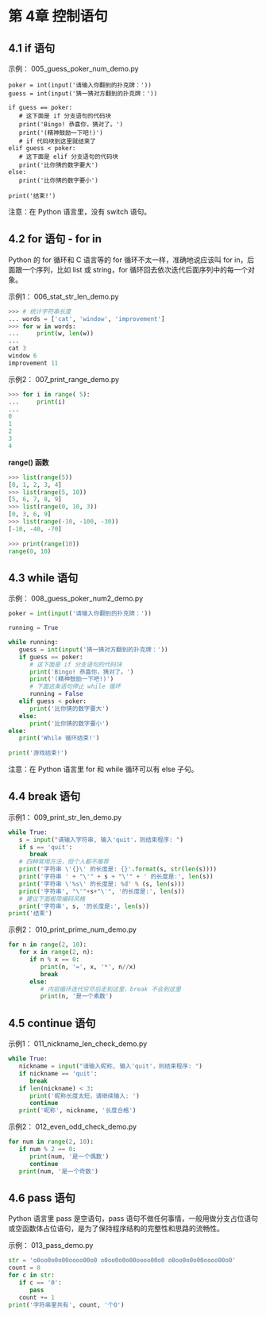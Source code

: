 # 第 4章	 控制语句

## 4.1 if 语句

示例： 005_guess_poker_num_demo.py

```pyton
poker = int(input('请输入你翻到的扑克牌：'))  
guess = int(input('猜一猜对方翻到的扑克牌：'))   

if guess == poker:   
   # 这下面是 if 分支语句的代码块      
   print('Bingo! 恭喜你，猜对了。')      
   print('(精神鼓励一下吧!)')      
   # if 代码块到这里就结束了  
elif guess < poker:      
   # 这下面是 elif 分支语句的代码块      
   print('比你猜的数字要大')  
else:      
   print('比你猜的数字要小')   
   
print('结束!')
```
注意：在 Python 语言里，没有 switch 语句。

## 4.2 for 语句 - for in

Python 的 for 循环和 C 语言等的 for 循环不太一样，准确地说应该叫 for in，后面跟一个序列，比如 list 或 string，for 循环回去依次迭代后面序列中的每一个对象。

示例1： 006_stat_str_len_demo.py

```python
>>> # 统计字符串长度  
... words = ['cat', 'window', 'improvement']  
>>> for w in words:  
...     print(w, len(w))  
...  
cat 3  
window 6  
improvement 11
```
示例2： 007_print_range_demo.py

```python
>>> for i in range( 5):  
...     print(i)  
...  
0  
1  
2  
3  
4
```
**range() 函数**

```python
>>> list(range(5))  
[0, 1, 2, 3, 4]  
>>> list(range(5, 10))  
[5, 6, 7, 8, 9]  
>>> list(range(0, 10, 3))  
[0, 3, 6, 9]  
>>> list(range(-10, -100, -30))  
[-10, -40, -70] 
  
>>> print(range(10))  
range(0, 10)
```

## 4.3 while 语句

示例： 008_guess_poker_num2_demo.py

```python
poker = int(input('请输入你翻到的扑克牌：'))   

running = True   

while running:  	
   guess = int(input('猜一猜对方翻到的扑克牌：'))  	
   if guess == poker:      		
      # 这下面是 if 分支语句的代码块      	
      print('Bingo! 恭喜你，猜对了。')      		
      print('(精神鼓励一下吧!)')  		
      # 下面这条语句停止 while 循环  		
      running = False 
   elif guess < poker:      		
      print('比你猜的数字要大')  	
   else:      		
      print('比你猜的数字要小')  
else:  	
   print('While 循环结束!')   
      
print('游戏结束!')
```
注意：在 Python 语言里 for 和 while 循环可以有 else 子句。

## 4.4 break 语句

示例1： 009_print_str_len_demo.py

```python
while True:      
   s = input("请输入字符串, 输入'quit'，则结束程序: ")      
   if s == 'quit':          
      break      
   # 四种常用方法，但个人都不推荐      
   print('字符串 \'{}\' 的长度是: {}'.format(s, str(len(s))))      
   print('字符串 ' + "\'" + s + "\'" + ' 的长度是:', len(s))      
   print('字符串 \'%s\' 的长度是: %d' % (s, len(s)))
   print('字符串', "\'"+s+"\'", '的长度是:', len(s))      
   # 建议下面极简编码风格      
   print('字符串', s, '的长度是:', len(s))  
print('结束')
```
示例2： 010_print_prime_num_demo.py

```python
for n in range(2, 10):      
   for x in range(2, n):          
      if n % x == 0:              
         print(n, '=', x, '*', n//x)              
         break      
      else:          
         # 内层循环迭代穷尽后走到这里，break 不会到这里
         print(n, '是一个素数')
```
## 4.5 continue 语句

示例1： 011_nickname_len_check_demo.py

```python
while True:      
   nickname = input("请输入昵称, 输入'quit'，则结束程序: ")
   if nickname == 'quit':          
      break      
   if len(nickname) < 3:          
      print('昵称长度太短，请继续输入: ')          
      continue      
   print('昵称', nickname, '长度合格')
```
示例2： 012_even_odd_check_demo.py

```python
for num in range(2, 10):      
   if num % 2 == 0:          
      print(num, '是一个偶数')          
      continue      
   print(num, '是一个奇数')
```
## 4.6 pass 语句

Python 语言里 pass 是空语句，pass 语句不做任何事情，一般用做分支占位语句或空函数体占位语句，是为了保持程序结构的完整性和思路的流畅性。

示例： 013_pass_demo.py

```python
str = 'o0oo0o0o00oooo00o0 o0oo0o0o00oooo00o0 o0oo0o0o00oooo00o0'  
count = 0  
for c in str:      
   if c == '0':          
      pass      
   count += 1   
print('字符串里共有', count, '个O')
```

